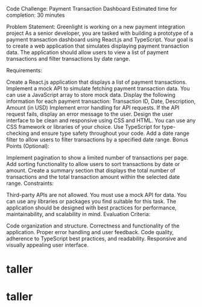
Code Challenge: Payment Transaction Dashboard Estimated time for completion: 30 minutes

Problem Statement: Greenlight is working on a new payment integration project As a senior developer, you are tasked with building a prototype of a payment transaction dashboard using React.js and TypeScript. Your goal is to create a web application that simulates displaying payment transaction data. The application should allow users to view a list of payment transactions and filter transactions by date range.

Requirements:

Create a React.js application that displays a list of payment transactions.
Implement a mock API to simulate fetching payment transaction data. You can use a JavaScript array to store mock data.
Display the following information for each payment transaction: Transaction ID, Date, Description, Amount (in USD)
Implement error handling for API requests. If the API request fails, display an error message to the user.
Design the user interface to be clean and responsive using CSS and HTML. You can use any CSS framework or libraries of your choice.
Use TypeScript for type-checking and ensure type safety throughout your code.
Add a date range filter to allow users to filter transactions by a specified date range.
Bonus Points (Optional):

Implement pagination to show a limited number of transactions per page.
Add sorting functionality to allow users to sort transactions by date or amount.
Create a summary section that displays the total number of transactions and the total transaction amount within the selected date range.
Constraints:

Third-party APIs are not allowed. You must use a mock API for data.
You can use any libraries or packages you find suitable for this task.
The application should be designed with best practices for performance, maintainability, and scalability in mind.
Evaluation Criteria:

Code organization and structure.
Correctness and functionality of the application.
Proper error handling and user feedback.
Code quality, adherence to TypeScript best practices, and readability.
Responsive and visually appealing user interface.
# taller
# taller
